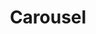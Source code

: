 ---
layout: pattern.njk
tags: 
    - maps_fr
    - maps_components_fr
    - page
key: carousel-maps_fr
title: Carousel
parent: components-maps_fr
image: maps/overview/carousel.webp
keywords: Carousel
order: 10
availablelanguages: 
    - de
---
